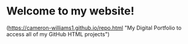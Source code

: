 # Welcome to my website!


(https://cameron-williams1.github.io/repo.html "My Digital Portfolio to access all of my GitHub HTML projects")
